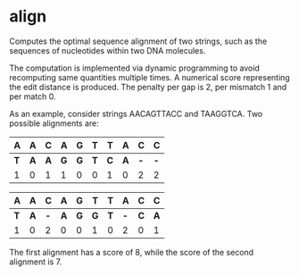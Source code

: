 align
=====

Computes the optimal sequence alignment of two strings, such as the sequences of nucleotides within two DNA molecules.

The computation is implemented via dynamic programming to avoid recomputing same quantities multiple times. A numerical score representing the edit distance is produced. The penalty per gap is 2, per mismatch 1 and per match 0.

As an example, consider strings AACAGTTACC and TAAGGTCA. Two possible alignments are:

| A | A | C | A | G | T | T | A | C | C |
|---|---|---|---|---|---|---|---|---|---|
| **T** | **A** | **A** | **G** | **G** | **T** | **C** | **A** | **-** | **-** |
| 1 | 0 | 1 | 1 | 0 | 0 | 1 | 0 | 2 | 2 |

| A | A | C | A | G | T | T | A | C | C |
|---|---|---|---|---|---|---|---|---|---|
| **T** | **A** | **-** | **A** | **G** | **G** | **T** | **-** | **C** | **A** |
| 1 | 0 | 2 | 0 | 0 | 1 | 0 | 2 | 0 | 1 |

The first alignment has a score of 8, while the score of the second alignment is 7.
